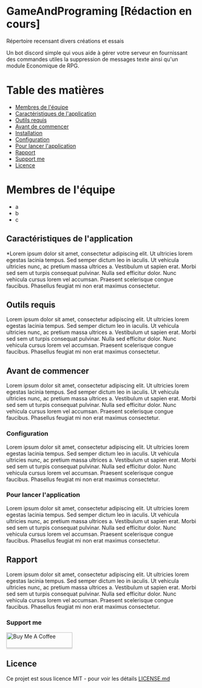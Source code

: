 # GameAndPrograming [Rédaction en cours]
Répertoire recensant divers créations et essais



Un bot discord simple qui vous aide à gérer votre serveur en fournissant des commandes utiles la suppression de messages texte ainsi qu'un module Economique de RPG.

# Table des matières
* [Membres de l'équipe](#team-members)
* [Caractéristiques de l'application](#features)
* [Outils requis](#requirements)
* [Avant de commencer](#getting-started)
* [Installation](#installation)
* [Configuration](#configuration)
* [Pour lancer l'application](#starting)
* [Rapport](#Rapport)
* [Support me](#Support_me)
* [Licence](#license)

# <a name="team-members"></a>Membres de l'équipe
* a
* b
* c

## <a name="features"></a>Caractéristiques de l'application
*Lorem ipsum dolor sit amet, consectetur adipiscing elit. Ut ultricies lorem egestas lacinia tempus. Sed semper dictum leo in iaculis. Ut vehicula ultricies nunc, ac pretium massa ultrices a. Vestibulum ut sapien erat. Morbi sed sem ut turpis consequat pulvinar. Nulla sed efficitur dolor. Nunc vehicula cursus lorem vel accumsan. Praesent scelerisque congue faucibus. Phasellus feugiat mi non erat maximus consectetur. 

## <a name="requirements"></a>Outils requis
Lorem ipsum dolor sit amet, consectetur adipiscing elit. Ut ultricies lorem egestas lacinia tempus. Sed semper dictum leo in iaculis. Ut vehicula ultricies nunc, ac pretium massa ultrices a. Vestibulum ut sapien erat. Morbi sed sem ut turpis consequat pulvinar. Nulla sed efficitur dolor. Nunc vehicula cursus lorem vel accumsan. Praesent scelerisque congue faucibus. Phasellus feugiat mi non erat maximus consectetur. 

## <a name="getting-started"></a>Avant de commencer

Lorem ipsum dolor sit amet, consectetur adipiscing elit. Ut ultricies lorem egestas lacinia tempus. Sed semper dictum leo in iaculis. Ut vehicula ultricies nunc, ac pretium massa ultrices a. Vestibulum ut sapien erat. Morbi sed sem ut turpis consequat pulvinar. Nulla sed efficitur dolor. Nunc vehicula cursus lorem vel accumsan. Praesent scelerisque congue faucibus. Phasellus feugiat mi non erat maximus consectetur. 


### <a name="configuration"></a>Configuration

Lorem ipsum dolor sit amet, consectetur adipiscing elit. Ut ultricies lorem egestas lacinia tempus. Sed semper dictum leo in iaculis. Ut vehicula ultricies nunc, ac pretium massa ultrices a. Vestibulum ut sapien erat. Morbi sed sem ut turpis consequat pulvinar. Nulla sed efficitur dolor. Nunc vehicula cursus lorem vel accumsan. Praesent scelerisque congue faucibus. Phasellus feugiat mi non erat maximus consectetur. 
### <a name="starting"></a>Pour lancer l'application

Lorem ipsum dolor sit amet, consectetur adipiscing elit. Ut ultricies lorem egestas lacinia tempus. Sed semper dictum leo in iaculis. Ut vehicula ultricies nunc, ac pretium massa ultrices a. Vestibulum ut sapien erat. Morbi sed sem ut turpis consequat pulvinar. Nulla sed efficitur dolor. Nunc vehicula cursus lorem vel accumsan. Praesent scelerisque congue faucibus. Phasellus feugiat mi non erat maximus consectetur. 
## <a name="Rapport"></a>Rapport
Lorem ipsum dolor sit amet, consectetur adipiscing elit. Ut ultricies lorem egestas lacinia tempus. Sed semper dictum leo in iaculis. Ut vehicula ultricies nunc, ac pretium massa ultrices a. Vestibulum ut sapien erat. Morbi sed sem ut turpis consequat pulvinar. Nulla sed efficitur dolor. Nunc vehicula cursus lorem vel accumsan. Praesent scelerisque congue faucibus. Phasellus feugiat mi non erat maximus consectetur. 

### <a name="Support_me"></a>Support me
<a href="https://www.buymeacoffee.com/DrAtsiSama" target="_blank"><img src="https://www.buymeacoffee.com/assets/img/custom_images/orange_img.png" alt="Buy Me A Coffee" style="height: 41px !important;width: 174px !important;box-shadow: 0px 3px 2px 0px rgba(190, 190, 190, 0.5) !important;-webkit-box-shadow: 0px 3px 2px 0px rgba(190, 190, 190, 0.5) !important;" ></a>

## <a name="license"></a>Licence

Ce projet est sous licence MIT - pour voir les détails [LICENSE.md](LICENSE)

